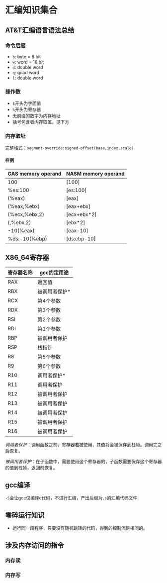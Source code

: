 # 汇编知识集合

## AT&T汇编语言语法总结

### 命令后缀

- `b`: byte = 8 bit
- `w`: word = 16 bit
- `d`: double word
- `q`: quad word
- `l`: double word

### 操作数

- `$`开头为字面值
- `%`开头为寄存器
- 无前缀的数字为内存地址
- 括号包含者内存取值，见下方

### 内存取址

完整格式：`segment-override:signed-offset(base,index,scale)`

#### 样例

|GAS memory operand|NASM memory operand|
|------------------|-------------------|
|100               |[100]              |
|%es:100           |[es:100]           |
|(%eax)            |[eax]              |
|(%eax,%ebx)       |[eax+ebx]          |
|(%ecx,%ebx,2)     |[ecx+ebx*2]        |
|(,%ebx,2)         |[ebx*2]            |
|-10(%eax)         |[eax-10]           |
|%ds:-10(%ebp)     |[ds:ebp-10]        |

## X86_64寄存器

|寄存器名称|gcc约定用途|
|---------|---|
|RAX|返回值|
|RBX|被调用者保护*|
|RCX|第4个参数|
|RDX|第3个参数|
|RSI|第2个参数|
|RDI|第1个参数|
|RBP|被调用者保护|
|RSP|栈指针|
|R8 |第5个参数|
|R9 |第6个参数|
|R10|调用者保护*|
|R11|调用者保护|
|R12|被调用者保护|
|R13|被调用者保护|
|R14|被调用者保护|
|R15|被调用者保护|
|R16|被调用者保护|

*调用者保护*：调用函数之前，寄存器若被使用，其值将会被保存到栈帧。调用完之后恢复。

*被调用者保护*：在子函数中，需要使用这个寄存器的，子函数需要保存这个寄存器的值到栈帧，返回前恢复。

## gcc编译

`-S`会让gcc仅编译c代码，不进行汇编，产出后缀为`.s`的汇编代码文件.

## 零碎运行知识

- 运行同一段程序，只要没有随机跳转的代码，得到的控制流是相同的。

## 涉及内存访问的指令

### 内存读

### 内存写

